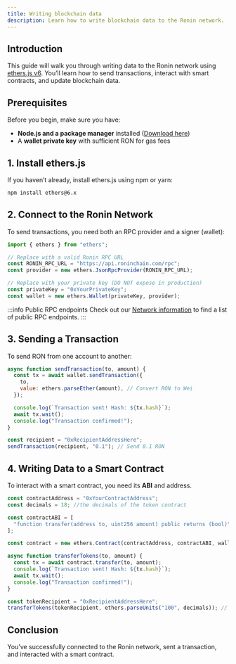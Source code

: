 ```yaml
---
title: Writing blockchain data
description: Learn how to write blockchain data to the Ronin network.
---
```


## Introduction
This guide will walk you through writing data to the Ronin network using [ethers.js v6](https://docs.ethers.org/v6/). You’ll learn how to send transactions, interact with smart contracts, and update blockchain data.

## Prerequisites
Before you begin, make sure you have:
- **Node.js and a package manager** installed ([Download here](https://nodejs.org/))
- A **wallet private key** with sufficient RON for gas fees

## 1. Install ethers.js
If you haven’t already, install ethers.js using npm or yarn:
```sh
npm install ethers@6.x
```

## 2. Connect to the Ronin Network
To send transactions, you need both an RPC provider and a signer (wallet):
```javascript
import { ethers } from "ethers";

// Replace with a valid Ronin RPC URL
const RONIN_RPC_URL = "https://api.roninchain.com/rpc";
const provider = new ethers.JsonRpcProvider(RONIN_RPC_URL);

// Replace with your private key (DO NOT expose in production)
const privateKey = "0xYourPrivateKey";
const wallet = new ethers.Wallet(privateKey, provider);
```

:::info Public RPC endpoints
Check out our [Network information](/developers/network) to find a list of public RPC endpoints.
:::

## 3. Sending a Transaction
To send RON from one account to another:
```javascript
async function sendTransaction(to, amount) {
  const tx = await wallet.sendTransaction({
    to,
    value: ethers.parseEther(amount), // Convert RON to Wei
  });

  console.log(`Transaction sent! Hash: ${tx.hash}`);
  await tx.wait();
  console.log("Transaction confirmed!");
}

const recipient = "0xRecipientAddressHere";
sendTransaction(recipient, "0.1"); // Send 0.1 RON
```

## 4. Writing Data to a Smart Contract
To interact with a smart contract, you need its **ABI** and address.
```javascript
const contractAddress = "0xYourContractAddress";
const decimals = 18; //the decimals of the token contract

const contractABI = [
  "function transfer(address to, uint256 amount) public returns (bool)"
];

const contract = new ethers.Contract(contractAddress, contractABI, wallet);

async function transferTokens(to, amount) {
  const tx = await contract.transfer(to, amount);
  console.log(`Transaction sent! Hash: ${tx.hash}`);
  await tx.wait();
  console.log("Transaction confirmed!");
}

const tokenRecipient = "0xRecipientAddressHere";
transferTokens(tokenRecipient, ethers.parseUnits("100", decimals)); // Transfer 100 tokens
```

## Conclusion
You’ve successfully connected to the Ronin network, sent a transaction, and interacted with a smart contract.


